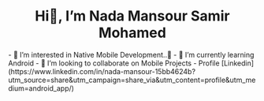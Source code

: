 <h1 align="center"> Hi👋, I’m Nada Mansour Samir Mohamed </h1>
- 👀 I’m interested in Native Mobile Development..📱
- 🌱 I’m currently learning Android
- 💞️ I’m looking to collaborate on Mobile Projects
- Profile [Linkedin](https://www.linkedin.com/in/nada-mansour-15bb4624b?utm_source=share&utm_campaign=share_via&utm_content=profile&utm_medium=android_app/)

